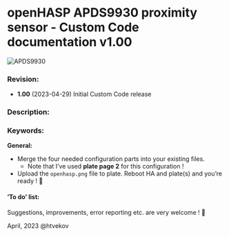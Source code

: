﻿
# openHASP APDS9930 proximity sensor - Custom Code documentation v1.00

![APDS9930](https://github.com/htvekov/openHASP-APDS9930-proximity-sensor-Custom-Code/blob/main/images/image.png)
### Revision:
-	**1.00** (2023-04-29)
Initial Custom Code release

### Description:

### Keywords:

**General:**

- Merge the four needed configuration parts into your existing files.
	- Note that I’ve used **plate page 2** for this configuration !
- Upload the `openhasp.png` file to plate. Reboot HA and plate(s) and you’re ready ! 🙂


#### ’To do’ list:


Suggestions, improvements, error reporting etc. are very welcome ! 🙂

April, 2023 @htvekov
